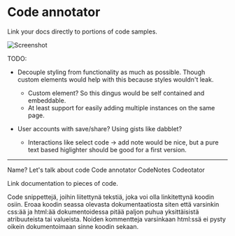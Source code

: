 # Code annotator

Link your docs directly to portions of code samples.

![Screenshot](https://raw.githubusercontent.com/sakamies/code-anntotator/main/screenshot.png)

TODO:

- Decouple styling from functionality as much as possible. Though custom elements would help with this because styles wouldn't leak.
  - Custom element? So this dingus would be self contained and embeddable.
  - At least support for easily adding multiple instances on the same page.

- User accounts with save/share? Using gists like dabblet?
  - Interactions like select code -> add note would be nice, but a pure text based higlighter should be good for a first version.

----

Name?
Let's talk about code
Code annotator
CodeNotes
Codeotator

Link documentation to pieces of code.

Code snippettejä, joihin liitettynä tekstiä, joka voi olla linkitettynä koodin osiin. Eroaa koodin seassa olevasta dokumentaatiosta siten että varsinkin css:ää ja html:ää dokumentoidessa pitää paljon puhua yksittäisistä atribuuteista tai valueista. Noiden kommentteja varsinkaan html:ssä ei pysty oikein dokumentoimaan sinne koodin sekaan.

